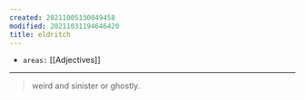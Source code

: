 ```yaml
---
created: 20211005130049458
modified: 20211031194646420
title: eldritch
---
```


- `areas:` [[Adjectives]]

---

> weird and sinister or ghostly.
